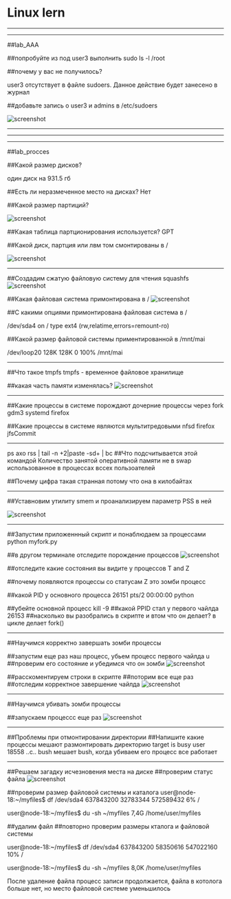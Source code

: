 # Linux lern
---------------------------------------------------------------------------
___________________________________________________________________________
##lab_AAA

##попробуйте из под user3 выполнить sudo ls -l /root

##почему у вас не получилось?

user3 отсутствует в файле sudoers. Данное действие будет занесено в журнал

##добавьте запись о user3 и admins в /etc/sudoers 

![screenshot](Add_user3_and_admins_to_sudoers.png)

__________________________________________________________________________
--------------------------------------------------------------------------
__________________________________________________________________________
##lab_procces

##Какой размер дисков?

один диск на 931.5 гб

##Есть ли неразмеченное место на дисках?
Нет
    
##Какой размер партиций?

![screenshot](Size_disk.png)

##Какая таблица партционирования используется?
GPT

##Какой диск, партция или лвм том смонтированы в /

![screenshot](disk.png)




-----------------------------------------------------

##Создадим сжатую файловую систему для чтения squashfs
![screenshot](mai.sqsh.png)

##Какая файловая система примонтирована в /
![screenshot](smontirovano.png)

##С какими опциями примонтирована файловая система в /

/dev/sda4 on / type ext4 (rw,relatime,errors=remount-ro)

##Какой размер файловой системы приментированной в /mnt/mai

/dev/loop20      128K         128K     0          100% /mnt/mai

--------------------------------------------------------------
##Что такое tmpfs
tmpfs - временное файловое хранилище

##какая часть памяти изменялась?
![screenshot](size_izm.png)

---------------------------------------------------------------

##Какие процессы в системе порождают дочерние процессы через fork
gdm3
systemd
firefox

##Какие процессы в системе являются мультитредовыми
nfsd
firefox
jfsCommit

------------------------------------------------------------------
ps axo rss | tail -n +2|paste -sd+ | bc
##Что подсчитывается этой командой
Количество занятой оперативной памяти не в swap использованное в процессах вссех пользоателей

##Почему цифра такая странная
потому что она в килобайтах

------------------------------------------------------------------

##Уставновим утилиту smem и проанализируем параметр PSS в ней

![screenshot](smem.png)

-------------------------------------------------------------------
##Запустим приложеннный скрипт и понаблюдаем за процессами
python myfork.py

##в другом терминале  отследите порождение процессов
![screenshot](proc.png)

##отследите какие состояния вы видите у процессов
T and Z

##почему появляются процессы со статусам Z
это зомби процесс

##какой PID у основного процесса
26151 pts/2    00:00:00 python

##убейте основной процесс kill -9 <pid>
##какой PPID стал у первого чайлда
26153
##насколько вы разобрались в скрипте и втом что он делает?
в цикле делает fork()
    
------------------------------------------------------------------
##Научимся корректно завершать зомби процессы

##запустим еще раз наш процесc, убьем процесс первого чайлда u
##проверим его состояние  и убедимся что он зомби
![screenshot](zombie.png)

##расскоментируем строки в скрипте
##поторим все еще раз
##отследим корректное завершение чайлда
![screenshot](stop_zomb.png)

------------------------------------------------------------------
##Научимся убивать зомби процессы

##запускаем процессс еще раз
![screenshot](kill_with_gdb.png)

------------------------------------------------------------------
##Проблемы при отмонтировании директории
##Напишите какие процессы мешают размонтировать директорию
target is busy
user 18558 ..c.. bush
мешает bush, когда убиваем его процесс все работает

------------------------------------------------------------------
##Решаем загадку исчезновения места на диске
##проверим статус файла
![screenshot](status_test.png)

##проверим размер файловой системы и каталога
user@node-18:~/myfiles$ df 
/dev/sda4      637843200 32783344 572589432   6% /

user@node-18:~/myfiles$ du -sh  ~/myfiles
7,4G	/home/user/myfiles

##удалим файл
##повторно проверим размеры кталога и файловой системы

user@node-18:~/myfiles$ df 
/dev/sda4      637843200 58350616 547022160  10% /


user@node-18:~/myfiles$ du -sh  ~/myfiles
8,0K	/home/user/myfiles

После удаление файла процесс записи продолжается, файла в котолога больше нет, но место файловой системе уменьшилось
